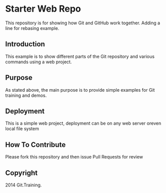 # Starter Web Repo

This repository is for showing how Git and GitHub work together. Adding a line for rebasing example.
## Introduction
This example is to show different parts of the Git repository and various commands using a web project.
## Purpose
As stated above, the main purpose is to provide simple examples for Git training and demos.

## Deployment
This is a simple web project, deployment can be on any web server oreven local file system
## How To Contribute
Please fork this repository and then issue Pull Requests for  review
## Copyright
2014 Git.Training.